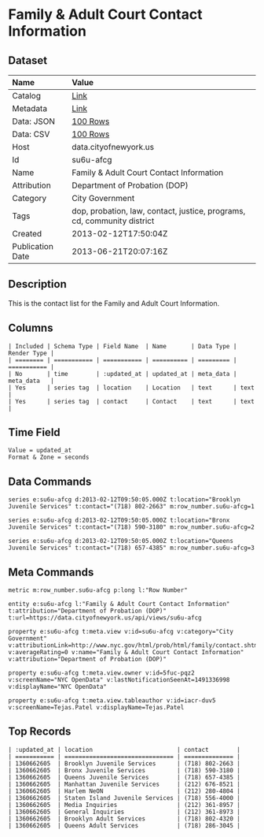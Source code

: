 # Family & Adult Court Contact Information

## Dataset

| Name | Value |
| :--- | :---- |
| Catalog | [Link](https://catalog.data.gov/dataset/family-adult-court-contact-information-bae12) |
| Metadata | [Link](https://data.cityofnewyork.us/api/views/su6u-afcg) |
| Data: JSON | [100 Rows](https://data.cityofnewyork.us/api/views/su6u-afcg/rows.json?max_rows=100) |
| Data: CSV | [100 Rows](https://data.cityofnewyork.us/api/views/su6u-afcg/rows.csv?max_rows=100) |
| Host | data.cityofnewyork.us |
| Id | su6u-afcg |
| Name | Family & Adult Court Contact Information |
| Attribution | Department of Probation (DOP) |
| Category | City Government |
| Tags | dop, probation, law, contact, justice, programs, cd, community district |
| Created | 2013-02-12T17:50:04Z |
| Publication Date | 2013-06-21T20:07:16Z |

## Description

This is the contact list for the Family and Adult Court Information.

## Columns

```ls
| Included | Schema Type | Field Name  | Name       | Data Type | Render Type |
| ======== | =========== | =========== | ========== | ========= | =========== |
| No       | time        | :updated_at | updated_at | meta_data | meta_data   |
| Yes      | series tag  | location    | Location   | text      | text        |
| Yes      | series tag  | contact     | Contact    | text      | text        |
```

## Time Field

```ls
Value = updated_at
Format & Zone = seconds
```

## Data Commands

```ls
series e:su6u-afcg d:2013-02-12T09:50:05.000Z t:location="Brooklyn Juvenile Services" t:contact="(718) 802-2663" m:row_number.su6u-afcg=1

series e:su6u-afcg d:2013-02-12T09:50:05.000Z t:location="Bronx Juvenile Services" t:contact="(718) 590-3180" m:row_number.su6u-afcg=2

series e:su6u-afcg d:2013-02-12T09:50:05.000Z t:location="Queens Juvenile Services" t:contact="(718) 657-4385" m:row_number.su6u-afcg=3
```

## Meta Commands

```ls
metric m:row_number.su6u-afcg p:long l:"Row Number"

entity e:su6u-afcg l:"Family & Adult Court Contact Information" t:attribution="Department of Probation (DOP)" t:url=https://data.cityofnewyork.us/api/views/su6u-afcg

property e:su6u-afcg t:meta.view v:id=su6u-afcg v:category="City Government" v:attributionLink=http://www.nyc.gov/html/prob/html/family/contact.shtml v:averageRating=0 v:name="Family & Adult Court Contact Information" v:attribution="Department of Probation (DOP)"

property e:su6u-afcg t:meta.view.owner v:id=5fuc-pqz2 v:screenName="NYC OpenData" v:lastNotificationSeenAt=1491336998 v:displayName="NYC OpenData"

property e:su6u-afcg t:meta.view.tableauthor v:id=iacr-duv5 v:screenName=Tejas.Patel v:displayName=Tejas.Patel
```

## Top Records

```ls
| :updated_at | location                        | contact        | 
| =========== | =============================== | ============== | 
| 1360662605  | Brooklyn Juvenile Services      | (718) 802-2663 | 
| 1360662605  | Bronx Juvenile Services         | (718) 590-3180 | 
| 1360662605  | Queens Juvenile Services        | (718) 657-4385 | 
| 1360662605  | Manhattan Juvenile Services     | (212) 676-8521 | 
| 1360662605  | Harlem NeON                     | (212) 280-4804 | 
| 1360662605  | Staten Island Juvenile Services | (718) 556-4000 | 
| 1360662605  | Media Inquiries                 | (212) 361-8957 | 
| 1360662605  | General Inquiries               | (212) 361-8973 | 
| 1360662605  | Brooklyn Adult Services         | (718) 802-4320 | 
| 1360662605  | Queens Adult Services           | (718) 286-3045 | 
```
